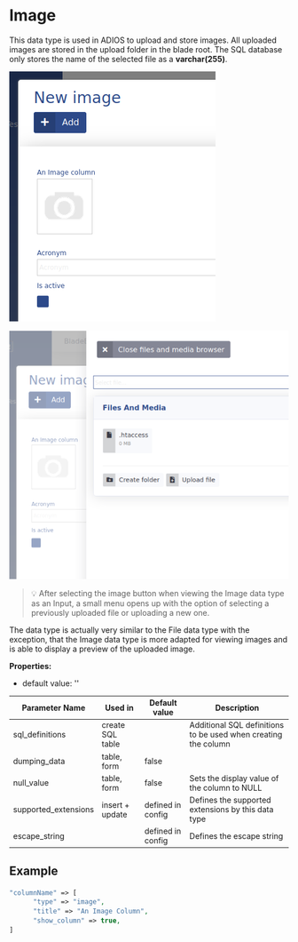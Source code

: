# Image

This data type is used in ADIOS to upload and store images. All uploaded images are stored in the upload folder in the blade root. The SQL database only stores the name of the selected file as a **varchar(255)**.

![Preview of the image data type](../../../resources/img/image_column.png)

![Preview of the image selector](../../../resources/img/image_picker.png)
> :bulb: After selecting the image button when viewing the Image data type as an Input, a small menu opens up with the option of selecting a previously uploaded file or uploading a new one.

The data type is actually very similar to the File data type with the exception, that the Image data type is more adapted for viewing images and is able to display a preview of the uploaded image.

**Properties:**
- default value: ''

| Parameter Name | Used in | Default value | Description |
| --------------- | ---------------- | ----------------- | -------------------------------------------------------------------------------|
| sql_definitions | create SQL table | | Additional SQL definitions to be used when creating the column |
| dumping_data | table, form | false | |
| null_value | table, form | false | Sets the display value of the column to NULL |
| supported_extensions | insert + update | defined in config | Defines the supported extensions by this data type |
| escape_string | | defined in config | Defines the escape string |

## Example

```php
"columnName" => [  
      "type" => "image",  
      "title" => "An Image Column",  
      "show_column" => true,  
]
```